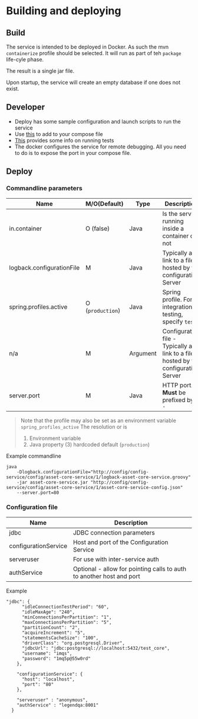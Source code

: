 Building and deploying
=======================

Build
-----

The service is intended to be deployed in Docker. As such the mvn `containerize` profile should be selected.
It will run as part of teh `package` life-cyle phase.

The result is a single jar file.

Upon startup, the service will create an empty database if one does not exist.

Developer
---------
* Deploy has some sample configuration and launch scripts to run the service
* Use [this](composefile_snippet.yaml) to add to your compose file
* [This](src/test/java/za/co/imqs/api/README.md) provides some info on running tests 
* The docker configures the service for remote debugging. All you need to do is to expose the port in your compose file.


Deploy
-----

### Commandline parameters


|Name                     |M/O(Default)     |Type     |Description |
|-------------------------|-----------------|---------|------------|
|in.container             |O (false)        |Java     |Is the service running inside a container or not             |
|logback.configurationFile|M                |Java     |Typically a link to a file hosted by the configuration Server|
|spring.profiles.active   |O (`production`) |Java     |Spring profile. For integration testing, specify `test` |
|n/a                      |M                |Argument |Configuration file - Typically a link to a file hosted by the configuration Server|
|server.port              |M                |Java     |HTTP port. **Must** be prefixed by `--`|

> Note that the profile may also be set as an environment variable `spring_profiles_active`
> The resolution or is 
> 1. Environment variable
> 2. Java property
> (3) hardcoded default (`production`) 

Example commandline
```
java 
    -Dlogback.configurationFile="http://config/config-service/config/asset-core-service/1/logback-asset-core-service.groovy" 
    -jar asset-core-service.jar "http://config/config-service/config/asset-core-service/1/asset-core-service-config.json" 
    --server.port=80
```

### Configuration file

|Name|Description|
|----|-----------|
|jdbc|JDBC connection parameters |
|configurationService|Host and port of the Configuration Service |
|serveruser|For use with inter-service auth|
|authService|Optional - allow for pointing calls to auth to another host and port|

Example 
```
"jdbc": {
      "idleConnectionTestPeriod": "60",
      "idleMaxAge": "240",
      "minConnectionsPerPartition": "1",
      "maxConnectionsPerPartition": "5",
      "partitionCount": "2",
      "acquireIncrement": "5",
      "statementsCacheSize": "100",
      "driverClass": "org.postgresql.Driver",
      "jdbcUrl": "jdbc:postgresql://localhost:5432/test_core",
      "username": "imqs",
      "password": "1mq5p@55w0rd"
    },

    "configurationService": {
      "host": "localhost",
      "port": "80"
    },

    "serveruser" : "anonymous",
    "authService" : "legendqa:8001"
  }
```